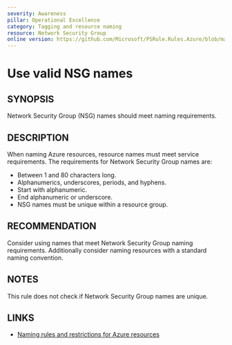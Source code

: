 ```yaml
---
severity: Awareness
pillar: Operational Excellence
category: Tagging and resource naming
resource: Network Security Group
online version: https://github.com/Microsoft/PSRule.Rules.Azure/blob/main/docs/en/rules/Azure.NSG.Name.md
---
```


# Use valid NSG names

## SYNOPSIS

Network Security Group (NSG) names should meet naming requirements.

## DESCRIPTION

When naming Azure resources, resource names must meet service requirements.
The requirements for Network Security Group names are:

- Between 1 and 80 characters long.
- Alphanumerics, underscores, periods, and hyphens.
- Start with alphanumeric.
- End alphanumeric or underscore.
- NSG names must be unique within a resource group.

## RECOMMENDATION

Consider using names that meet Network Security Group naming requirements.
Additionally consider naming resources with a standard naming convention.

## NOTES

This rule does not check if Network Security Group names are unique.

## LINKS

- [Naming rules and restrictions for Azure resources](https://docs.microsoft.com/en-us/azure/azure-resource-manager/management/resource-name-rules)
